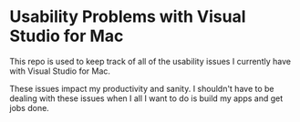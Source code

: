 # Usability Problems with Visual Studio for Mac

This repo is used to keep track of all of the usability issues I currently have with Visual Studio for Mac.

These issues impact my productivity and sanity. I shouldn't have to be dealing with these issues when I all I want to do is build my apps and get jobs done.

